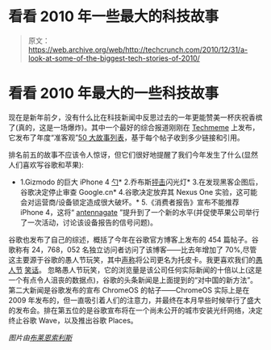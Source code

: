 # 看看 2010 年一些最大的科技故事 

> 原文：<https://web.archive.org/web/http://techcrunch.com/2010/12/31/a-look-at-some-of-the-biggest-tech-stories-of-2010/>

# 看看 2010 年最大的一些科技故事

现在是新年前夕，没有什么比在科技新闻中反思过去的一年更能赞美一杯庆祝香槟了(真的，这是一场爆炸)。其中一个最好的综合报道刚刚在 [Techmeme](https://web.archive.org/web/20230203015251/http://www.techmeme.com/) 上发布，它发布了年度“准客观”[50 大故事列表](https://web.archive.org/web/20230203015251/http://news.techmeme.com/101231/2010-top-tech)，基于每个帖子收到多少链接和引用。

排名前五的故事不应该令人惊讶，但它们很好地提醒了我们今年发生了什么(显然人们喜欢写谷歌和苹果):

*   1.Gizmodo 的巨大 iPhone 4 [勺](https://web.archive.org/web/20230203015251/http://www.techmeme.com/100419/p22#a100419p22)*   2.乔布斯[抨击](https://web.archive.org/web/20230203015251/http://www.techmeme.com/100429/p15#a100429p15)闪光灯*   3.在发现黑客企图后，谷歌决定停止审查 Google.cn*   4.谷歌决定放弃其 Nexus One 实验，这可能会对运营商/设备锁定造成很大破坏。*   5.《消费者报告》宣布不能推荐 iPhone 4，这将“ [antennagate](https://web.archive.org/web/20230203015251/https://techcrunch.com/2010/07/16/steve-jobs-were-not-perfect/) ”提升到了一个新的水平(并促使苹果公司举行了一次活动，讨论该设备报告的信号问题)。

谷歌也发布了自己的综述，概括了今年在谷歌官方博客上发布的 454 篇帖子。谷歌称有 24，768，052 名独立访问者访问了该博客——比去年增加了 70%,尽管这主要源于谷歌的愚人节玩笑，其中[声称](https://web.archive.org/web/20230203015251/http://googleblog.blogspot.com/2010/04/different-kind-of-company-name.html)将公司更名为托皮卡。我更喜欢我们的[愚人节](https://web.archive.org/web/20230203015251/https://techcrunch.com/2010/03/31/exclusive-google-to-go-nuclear/) [笑话](https://web.archive.org/web/20230203015251/https://techcrunch.com/2010/04/01/facebook-to-launch-relationships-at-f8-teams-with-zynga-to-spur-romance-through-gaming/)。
忽略愚人节玩笑，它的浏览量是该公司任何实际新闻的十倍以上(这是一个有点令人沮丧的数据点)，谷歌的头条新闻是上面提到的“对中国的新方法”。第二大新闻是谷歌发布的宣布 ChromeOS 的帖子——ChromeOS 实际上是在 2009 年发布的，但一直吸引着人们的注意力，并最终在本月早些时候举行了盛大的发布会。排在第五位的是谷歌宣布将在一个尚未公开的城市安装光纤网络，决定终止谷歌 Wave，以及推出谷歌 Places。

*图片由[布莱恩索利斯](https://web.archive.org/web/20230203015251/http://www.flickr.com/photos/briansolis/2125434354/)*